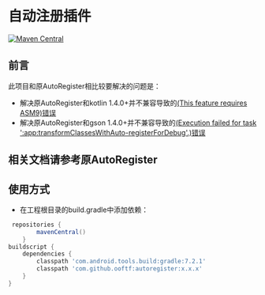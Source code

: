 # 自动注册插件
[![Maven Central](https://maven-badges.herokuapp.com/maven-central/com.github.ooftf/autoregister/badge.svg)](https://maven-badges.herokuapp.com/maven-central/com.github.ooftf/autoregister)
## 前言

此项目和原AutoRegister相比较要解决的问题是：

* 解决原AutoRegister和kotlin 1.4.0+并不兼容导致的[(This feature requires ASM9)错误](https://github.com/luckybilly/AutoRegister/issues/29)
* 解决原AutoRegister和gson 1.4.0+并不兼容导致的[(Execution failed for task ':app:transformClassesWithAuto-registerForDebug'.)错误](https://github.com/luckybilly/AutoRegister/issues/23)

## 相关文档请参考原AutoRegister

## 使用方式

- 在工程根目录的build.gradle中添加依赖：
```groovy
 repositories {
        mavenCentral()
    }
buildscript {
    dependencies {
        classpath 'com.android.tools.build:gradle:7.2.1'
        classpath 'com.github.ooftf:autoregister:x.x.x'
    }
}
```
    

    
